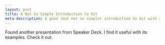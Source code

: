```yaml
---
layout: post
title: A Not So Simple Introduction to Git
meta-description: A good (but not so simple) introduction to Git with a lot of examples
---
```


Found another presentation from Speaker Deck. I find it useful with its examples. Check it out.

<script src="http://speakerdeck.com/embed/4ecfc649eee53a005000b88b.js"></script>
